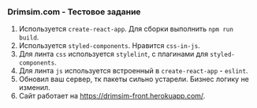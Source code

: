 ### Drimsim.com - Тестовое задание

1. Используется `create-react-app`. Для сборки выполнить `npm run build`.
2. Используется `styled-components`. Нравится `css-in-js`.
3. Для линта `css` используется `stylelint`, с плагинами для `styled-components`.
4. Для линта `js` используется встроенный в `create-react-app` - `eslint`.
5. Обновил ваш сервер, тк пакеты сильно устарели. Бизнес логику не изменил.
6. Сайт работает на https://drimsim-front.herokuapp.com/.
